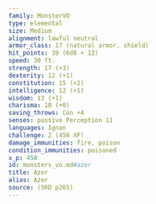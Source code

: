 ```yaml
---
family: MonsterVO
type: elemental
size: Medium
alignment: lawful neutral
armor_class: 17 (natural armor, shield)
hit_points: 39 (6d8 + 12)
speed: 30 ft.
strength: 17 (+3)
dexterity: 12 (+1)
constitution: 15 (+2)
intelligence: 12 (+1)
wisdom: 13 (+1)
charisma: 10 (+0)
saving_throws: Con +4
senses: passive Perception 11
languages: Ignan
challenge: 2 (450 XP)
damage_immunities: fire, poison
condition_immunities: poisoned
x_p: 450
id: monsters_vo.md#azer
title: Azer
alias: Azer
source: (SRD p265)
---
```


